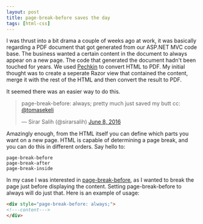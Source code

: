 ```yaml
---
layout: post
title: page-break-before saves the day
tags: [html-css]
---
```


I was thrust into a bit drama a couple of weeks ago at work, it was basically regarding a PDF document that got generated from our ASP.NET MVC code base. The business wanted a certain content in the document to always appear on a new page. The code that generated the document hadn't been touched for years. We used [Pechkin](https://github.com/gmanny/Pechkin) to convert HTML to PDF. My initial thought was to create a seperate Razor view that contained the content, merge it with the rest of the HTML and then convert the result to PDF.

It seemed there was an easier way to do this. 

<blockquote class="twitter-tweet" data-lang="en"><p lang="en" dir="ltr">page-break-before: always; pretty much just saved my butt cc: <a href="https://twitter.com/tomasekeli">@tomasekeli</a></p>&mdash; Sirar Salih (@sirarsalih) <a href="https://twitter.com/sirarsalih/status/740496400140636160">June 8, 2016</a></blockquote>
<script async src="//platform.twitter.com/widgets.js" charset="utf-8"></script>

Amazingly enough, from the HTML itself you can define which parts you want on a new page. HTML is capable of determining a page break, and you can do this in different orders. Say hello to:

```
page-break-before
page-break-after
page-break-inside
```

In my case I was interested in [page-break-before](http://www.w3schools.com/cssref/pr_print_pagebb.asp), as I wanted to break the page just before displaying the content. Setting page-break-before to always will do just that. Here is an example of usage:

```html
<div style="page-break-before: always;">
<!---content--->
</div>
```
